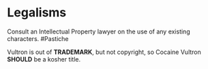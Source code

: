 Legalisms
=========

Consult an Intellectual Property lawyer on the use of any existing characters.  #Pastiche

Vultron is out of **TRADEMARK**, but not copyright, so Cocaine Vultron **SHOULD** be a kosher title.
